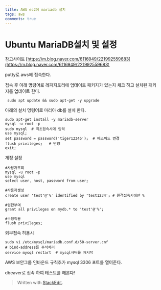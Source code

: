 ```yaml
---
title: AWS ec2에 mariadb 설치
tags: aws
comments: true
---
```


# Ubuntu MariaDB설치 및 설정

참고사이트
[https://m.blog.naver.com/6116949/221992559683](https://m.blog.naver.com/6116949/221992559683)

putty로 aws에 접속한다.

접속 후 아래 명령어로 레파지토리에 업데이트 패키지가 있는지 체크 하고 설치된 패키지를 업데이트 한다.

     sudo apt update && sudo apt-get -y upgrade

아래의 설치 명령어로 마리아 db를 설치 한다.

    sudo apt-get install -y mariadb-server
    mysql -u root -p
    sudo mysql	# 최초접속시에 입력
    use mysql;
    set password = password('tiger12345');	# 패스워드 변경
    flush privileges;	# 반영
    exit;

계정 설정

    #사용자조회
    mysql -u root -p
    use mysql
    select user, host, password from user;

    #사용자생성
    create user 'test'@'%' identified by 'test1234'; # 원격접속시에만 %

    #권한부여
    grant all privileges on mydb.* to 'test'@'%';

    #수정적용
    flush privileges;

외부접속 허용시

    sudo vi /etc/mysql/mariadb.conf.d/50-server.cnf
    # bind-address를 주석처리
    service mysql restart  # mysql서버를 재시작

AWS 보안그룹 인바운드 규칙추가
mysql 3306 포트를 열어준다.

dbeaver로 접속 하여 테스트를 해본다!

> Written with [StackEdit](https://stackedit.io/).
